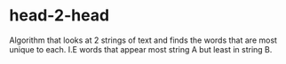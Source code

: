# head-2-head
Algorithm that looks at 2 strings of text and finds the words that are most unique to each. I.E words that appear most string A but least in string B.
